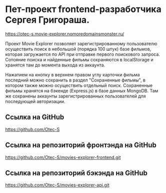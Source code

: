 # Пет-проект frontend-разработчика Сергея Григораша.

https://otec-s.movie-explorer.nomoredomainsmonster.ru/

Проект Movie Explorer позволяет зарегистрированному пользователю осуществить поиск в небольшой (порядка 100 штук) базе фильмов, которая загружается по API при отправке первого поискового запроса. Сотояние поиска и найденные фильмы сохраняются в localStorage и хранятся там до момента выхода из аккаунта.

Нажатием на кнопку в верхнем правом углу карточки фильма последний можно сохранить в раздел "Сохраненные фильмы", в котором также можно осуществить отдельный поиск.
Сохраненные фильмы хранятся на бэкенде (Express.js) в базе данных MongoDB. Там же сохранены аккаунты зарегистрированных пользователей для последующей авторизации.

## Ссылка на GitHub

https://github.com/Otec-S

## Ссылка на репозиторий фронтэнда на GitHub

https://github.com/Otec-S/movies-explorer-frontend.git

## Ссылка на репозиторий бэкэнда на GitHub

https://github.com/Otec-S/movies-explorer-api.git
